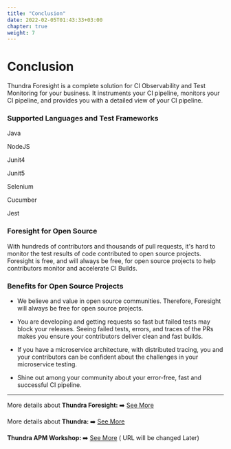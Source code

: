 ```yaml
---
title: "Conclusion"
date: 2022-02-05T01:43:33+03:00
chapter: true
weight: 7
---
```


# Conclusion

Thundra Foresight is a complete solution for CI Observability and Test Monitoring for your business. It instruments your CI pipeline, monitors your CI pipeline, and provides you with a detailed view of your CI pipeline. 


### Supported Languages and Test Frameworks

<p><span align="left" class='fas fa-check fa-xs'> </span> Java</p>
<p><span align="left" class='fas fa-check fa-xs'> </span> NodeJS</p>
<p><span align="left" class='fas fa-check fa-xs'> </span> Junit4</p>
<p><span align="left" class='fas fa-check fa-xs'> </span> Junit5</p>
<p><span align="left" class='fas fa-check fa-xs'> </span> Selenium</p>
<p><span align="left" class='fas fa-check fa-xs'> </span> Cucumber</p>
<p><span align="left" class='fas fa-check fa-xs'> </span> Jest</p>


### Foresight for Open Source

With hundreds of contributors and thousands of pull requests, it's hard to monitor the test results of code contributed to open source projects.
Foresight is free, and will always be free, for open source projects to help contributors monitor and accelerate CI Builds.

### Benefits for Open Source Projects

* We believe and value in open source communities. Therefore, Foresight will always be free for open source projects.

* You are developing and getting requests so fast but failed tests may block your releases. Seeing failed tests, errors, and traces of the PRs makes you ensure your contributors deliver clean and fast builds.

* If you have a microservice architecture, with distributed tracing, you and your contributors can be confident about the challenges in your microservice testing.

* Shine out among your community about your error-free, fast and successful CI pipeline.

---

More details about <b>Thundra Foresight: </b>:arrow_right: [See More](https://foresight.docs.thundra.io/)

More details about <b>Thundra: </b> ➡️ [See More](https://thundra.io/)

<b>Thundra APM Workshop: </b> ➡️ [See More](https://apm.docs.thundra.io/) ( URL will be changed Later)